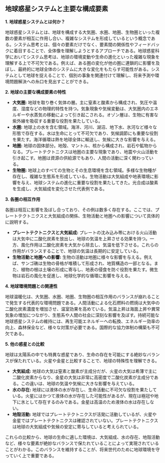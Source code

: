 ## 地球惑星システムと主要な構成要素

**1. 地球惑星システムとは何か？**

地球惑星システムとは、地球を構成する大気圏、水圏、地圏、生物圏といった複数の要素が相互に作用し合い、複雑なシステムを形成しているという概念である。システム思考とは、個々の要素だけでなく、要素間の関係性やフィードバックに着目することで、全体像を理解しようとするアプローチである。地球惑星科学においてシステム思考は、地球の環境変動や生命の進化といった複雑な現象を理解する上で不可欠である。例えば、ある圏の変化が他の圏に連鎖的に影響を及ぼし、最終的に地球全体のシステムに大きな変化をもたらす可能性がある。システムとして地球を捉えることで、個別の事象を関連付けて理解し、将来予測や環境問題解決への糸口を見出すことができる。

**2. 地球の主要な構成要素の特性**

* **大気圏:** 地球を取り巻く気体の層。主に窒素と酸素から構成され、気圧や温度、湿度などの物理的特性を持つ。気象現象や気候変動は、大気圏内のエネルギーや水蒸気の移動によって引き起こされる。オゾン層は、生物に有害な紫外線を吸収する重要な役割を果たしている。
* **水圏:** 地球上の水を含む領域。海洋、河川、湖沼、地下水、氷河など様々な形態で存在する。水は生命にとって不可欠であり、気候調節にも重要な役割を果たす。海洋循環は熱を地球全体に輸送し、気候に大きな影響を与える。
* **地圏:** 地球の固体部分。地殻、マントル、核から構成され、岩石や鉱物からなる。プレートテクトニクスは地圏の主要な現象であり、地震や火山活動を引き起こす。地圏は資源の供給源でもあり、人間の活動に深く関わっている。
* **生物圏:** 地球上のすべての生物とその生息環境を含む領域。多様な生物種が存在し、複雑な生態系を形成している。生物活動は大気組成や地表環境に影響を与え、地球システムの進化に重要な役割を果たしてきた。光合成は酸素を生成し、大気組成を変化させた代表例である。

**3. 各圏の相互作用**

各圏は相互に影響を及ぼし合っており、その例は数多く存在する。ここでは、プレートテクトニクスと大気組成の関係、生物活動と地圏への影響について具体的に説明する。

* **プレートテクトニクスと大気組成:** プレートの沈み込み帯における火山活動は大気中に二酸化炭素を放出し、地球の気温を上昇させる効果を持つ。一方、風化作用は二酸化炭素を大気から除去し、気温を低下させる。これらの作用がバランスすることで、地球の気温は長期的に安定している。
* **生物活動と地圏への影響:**  生物の活動は地圏に様々な影響を与える。例えば、サンゴ礁は生物の骨格が堆積して形成され、地質構造の一部となる。また、植物の根は土壌の形成に寄与し、地表の侵食を防ぐ役割を果たす。微生物は岩石の風化を促進し、地球化学的な循環に影響を与える。

**4. 地球環境問題との関連性**

地球温暖化は、大気圏、水圏、地圏、生物圏の相互作用のバランスが崩れることで発生する代表的な環境問題である。人間活動による化石燃料の燃焼は大気中の二酸化炭素濃度を増加させ、温室効果を高めている。気温上昇は海面上昇や異常気象の増加につながり、生態系や人間の社会に深刻な影響を及ぼす。持続可能な地球惑星システムの維持には、再生可能エネルギーへの転換、エネルギー効率の向上、森林保全など、様々な対策が必要である。国際的な協力体制の構築も不可欠である。

**5. 他の惑星との比較**

地球は太陽系の中でも特異な惑星であり、生命の存在を可能にする絶妙なバランスが保たれている。火星や金星と比較することで、地球の特殊性を理解できる。

* **大気組成:** 地球の大気は窒素と酸素が主成分だが、火星の大気は希薄で主に二酸化炭素からなり、金星の大気は非常に高密度で二酸化炭素が主成分である。この違いは、地球の気温や気候に大きな影響を与えている。
* **水の存在:** 地球には液体の水が存在し、生命活動に不可欠な役割を果たしている。火星にはかつて液体の水が存在した可能性があるが、現在は極冠や地下に氷として存在するのみである。金星は高温のため液体の水は存在しない。
* **地殻活動:** 地球ではプレートテクトニクスが活発に活動しているが、火星や金星ではプレートテクトニクスは確認されていない。プレートテクトニクスは地球の大気組成や気候の安定に寄与していると考えられている。

これらの比較から、地球の生命に適した環境は、大気組成、水の存在、地殻活動など、様々な要素が絶妙なバランスで保たれていることによって実現されていることがわかる。このバランスを維持することが、将来世代のために地球環境を守っていく上で重要である。
